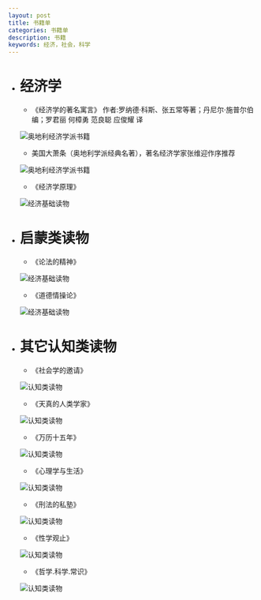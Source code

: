 ```yaml
---
layout: post
title: 书籍单
categories: 书籍单
description: 书籍
keywords: 经济，社会，科学
---
```


- # 经济学
    - 《经济学的著名寓言》 作者:罗纳德·科斯、张五常等著；丹尼尔·施普尔伯 编；罗君丽 何樟勇 范良聪 应俊耀 译

    ![ 奥地利经济学派书籍 ](/images/blog/经济学的著名寓言.jpg)
    
    - 美国大萧条（奥地利学派经典名著），著名经济学家张维迎作序推荐
    
    ![ 奥地利经济学派书籍 ](/images/blog/美国大萧条.jpg)

    - 《经济学原理》

    ![ 经济基础读物](/images/blog/经济学原理.jpg)

- # 启蒙类读物

   - 《论法的精神》

   ![ 经济基础读物](/images/blog/论法的精神.jpg)

   - 《道德情操论》

   ![ 经济基础读物](/images/blog/道德情操论.jpg)

- # 其它认知类读物

    - 《社会学的邀请》

   ![认知类读物](/images/blog/社会学的邀请.jpg)

    - 《天真的人类学家》

   ![认知类读物](/images/blog/天真的人类学家.jpg)

    - 《万历十五年》

   ![认知类读物](/images/blog/万历十五年.jpg)

    - 《心理学与生活》

   ![认知类读物](/images/blog/心理学与生活.jpg)

    - 《刑法的私塾》

   ![认知类读物](/images/blog/刑法的私塾.jpg)

    - 《性学观止》

   ![认知类读物](/images/blog/性学观止.jpg)

    - 《哲学.科学.常识》

   ![认知类读物](/images/blog/哲学·科学·常识.jpg)
